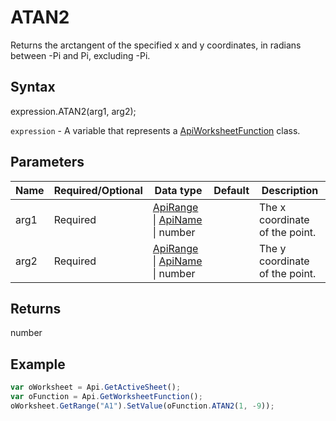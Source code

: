 # ATAN2

Returns the arctangent of the specified x and y coordinates, in radians between -Pi and Pi, excluding -Pi.

## Syntax

expression.ATAN2(arg1, arg2);

`expression` - A variable that represents a [ApiWorksheetFunction](../ApiWorksheetFunction.md) class.

## Parameters

| **Name** | **Required/Optional** | **Data type** | **Default** | **Description** |
| ------------- | ------------- | ------------- | ------------- | ------------- |
| arg1 | Required | [ApiRange](../../ApiRange/ApiRange.md) &#124; [ApiName](../../ApiName/ApiName.md) &#124; number |  | The x coordinate of the point. |
| arg2 | Required | [ApiRange](../../ApiRange/ApiRange.md) &#124; [ApiName](../../ApiName/ApiName.md) &#124; number |  | The y coordinate of the point. |

## Returns

number

## Example



```javascript
var oWorksheet = Api.GetActiveSheet();
var oFunction = Api.GetWorksheetFunction();
oWorksheet.GetRange("A1").SetValue(oFunction.ATAN2(1, -9));
```
